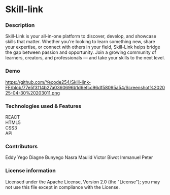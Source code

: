 # Skill-link 
### Description
Skill-Link is your all-in-one platform to discover, develop, and showcase skills that matter. Whether you're looking to learn something new, share your expertise, or connect with others in your field, Skill-Link helps bridge the gap between passion and opportunity. Join a growing community of learners, creators, and professionals — and take your skills to the next level.

### Demo 
https://github.com/Yecode254/Skill-link-FE/blob/77e5f3114b27a0360696b1d6efcc96df58095a54/Screenshot%202025-04-30%20203011.png
### Technologies used & Features
REACT <br/>
HTML5<br/>
CSS3<br/>
API<br/>

### Contributors
Eddy Yego
Diagne Bunyego
Nasra Maulid
Victor Biwot
Immanuel Peter

### License information 
Licensed under the Apache License, Version 2.0 (the "License");
   you may not use this file except in compliance with the License.
